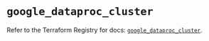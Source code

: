 # `google_dataproc_cluster`

Refer to the Terraform Registry for docs: [`google_dataproc_cluster`](https://registry.terraform.io/providers/hashicorp/google/4.85.0/docs/resources/dataproc_cluster).
